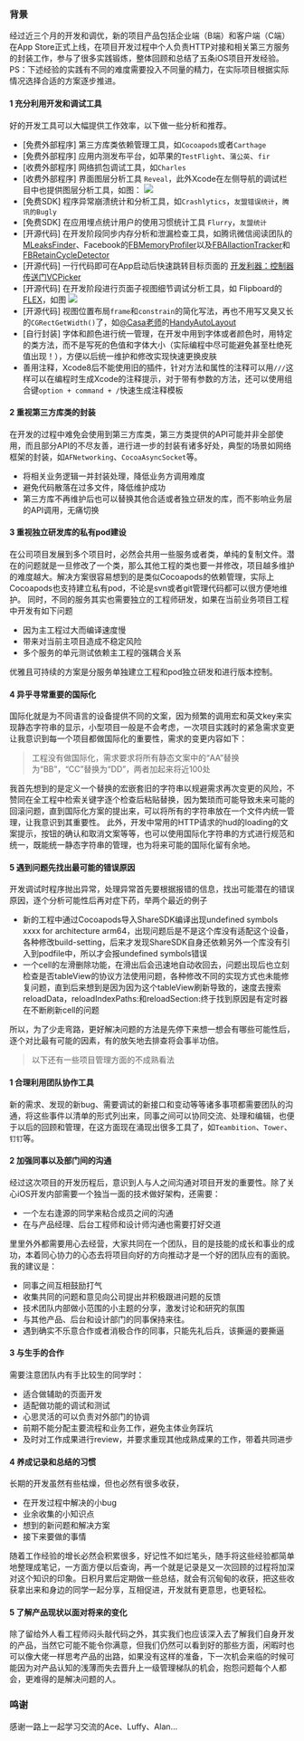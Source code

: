 ### 背景
经过近三个月的开发和调优，新的项目产品包括企业端（B端）和客户端（C端）在App Store正式上线，在项目开发过程中个人负责HTTP对接和相关第三方服务的封装工作，参与了很多实践锻炼，整体回顾和总结了五条iOS项目开发经验。
PS：下述经验的实践有不同的难度需要投入不同量的精力，在实际项目根据实际情况选择合适的方案逐步推进。

#### 1 充分利用开发和调试工具
好的开发工具可以大幅提供工作效率，以下做一些分析和推荐。
- [免费外部程序] 第三方库类依赖管理工具，如```Cocoapods```或者```Carthage```
- [免费外部程序] 应用内测发布平台，如苹果的```TestFlight```、```蒲公英```、```fir```
- [收费外部程序] 网络抓包调试工具，如```Charles```
- [收费外部程序] 界面图层分析工具 ```Reveal```，此外Xcode在左侧导航的调试栏目中也提供图层分析工具，如图：
![](http://upload-images.jianshu.io/upload_images/73339-f76a81c79907b3ae.png?imageMogr2/auto-orient/strip%7CimageView2/2/w/1240)
- [免费SDK] 程序异常崩溃统计和分析工具，如```Crashlytics```，```友盟错误统计```，```腾讯的Bugly```
- [免费SDK] 在应用埋点统计用户的使用习惯统计工具 ```Flurry```，```友盟统计```
- [开源代码] 在开发阶段同步内存分析和泄漏检查工具，如腾讯微信阅读团队的[MLeaksFinder](https://github.com/Zepo/MLeaksFinder)、Facebook的[FBMemoryProfiler](https://github.com/facebook/FBMemoryProfiler)以及[FBAllactionTracker](https://github.com/facebook/FBAllocationTracker)和[FBRetainCycleDetector](https://github.com/facebook/FBRetainCycleDetector)
- [开源代码] 一行代码即可在App启动后快速跳转目标页面的  [开发利器：控制器传送门VCPicker](http://www.jianshu.com/p/60357c77a9ed)
- [开源代码] 在开发阶段进行页面子视图细节调试分析工具，如 Flipboard的[FLEX](https://github.com/Flipboard/FLEX)，如图
![](http://upload-images.jianshu.io/upload_images/73339-945c50632dfb5cdd?imageMogr2/auto-orient/strip)
- [开源代码] 视图位置布局```frame```和```constrain```的简化写法，再也不用写又臭又长的```CGRectGetWidth()```了，如[@Casa老师](http://casatwy.com/)的[HandyAutoLayout](https://github.com/casatwy/HandyAutoLayout)
- [自行封装] 字体和颜色进行统一管理，在开发中用到字体或者颜色时，用特定的类方法，而不是写死的色值和字体大小（实际编程中尽可能避免甚至杜绝死值出现！），方便以后统一维护和修改实现快速更换皮肤
- 善用注释，Xcode8后不能使用旧的插件，针对方法和属性的注释可以用```///```这样可以在编程时生成Xcode的注释提示，对于带有参数的方法，还可以使用组合键```option + command + /```快速生成注释模板 

#### 2 重视第三方库类的封装
在开发的过程中难免会使用到第三方库类，第三方类提供的API可能并非全部使用，而且部分API的不尽友善，进行进一步的封装有诸多好处，典型的场景如网络框架的封装，如```AFNetworking```、```CocoaAsyncSocket```等。
- 将相关业务逻辑一并封装处理，降低业务方调用难度
- 避免代码散落在过多文件，降低维护成功
- 第三方库不再维护后也可以替换其他合适或者独立研发的库，而不影响业务层的API调用，无痛切换

#### 3 重视独立研发库的私有pod建设
在公司项目发展到多个项目时，必然会共用一些服务或者类，单纯的复制文件。潜在的问题就是一旦修改了一个类，那么其他工程的类也要一并修改，项目越多维护的难度越大。解决方案很容易想到的是类似Cocoapods的依赖管理，实际上Cocoapods也支持建立私有pod，不论是svn或者git管理代码都可以很方便地维护。
同时，不同的服务其实也需要独立的工程师研发，如果在当前业务项目工程中开发有如下问题
- 因为主工程过大而编译速度慢
- 带来对当前主项目造成不稳定风险
- 多个服务的单元测试依赖主工程的强耦合关系

优雅且可持续的方案是分服务单独建立工程和pod独立研发和进行版本控制。

#### 4 异乎寻常重要的国际化
国际化就是为不同语言的设备提供不同的文案，因为频繁的调用宏和英文key来实现静态字符串的显示，小型项目一般是不会考虑，一次项目实践时的紧急需求变更让我意识到每一个项目都做国际化的重要性，需求的变更内容如下：
> 工程没有做国际化，需求要求将所有静态文案中的“AA”替换为“BB”，“CC”替换为“DD”，两者加起来将近100处

我首先想到的是定义一个替换的宏嵌套旧的字符串以规避需求再次变更的风险，不赞同在全工程中检索关键字逐个检查后粘贴替换，因为繁琐而可能导致未来可能的回滚问题，直到国际化方案的提出来，可以将所有的字符串放在一个文件内统一管理，让我意识到其重要性。
此外，开发中常用的HTTP请求的hud的loading的文案提示，按钮的确认和取消文案等等，也可以使用国际化字符串的方式进行规范和统一，既能统一静态字符串的管理，也为将来可能的国际化留有余地。

#### 5 遇到问题先找出最可能的错误原因
开发调试时程序抛出异常，处理异常首先要根据报错的信息，找出可能潜在的错误原因，逐个分析可能性后再对症下药，举两个最近的例子
- 新的工程中通过Cocoapods导入ShareSDK编译出现undefined symbols xxxx for architecture arm64，出现问题后是不是这个库没有适配这个设备，各种修改build-setting，后来才发现ShareSDK自身还依赖另外一个库没有引入到podfile中，所以才会报undefined symbols错误
- 一个cell的左滑删除功能，在滑出后会迅速地自动收回去，问题出现后也立刻检查是否tableView的协议方法使用问题，各种修改不同的实现方式也未能修复问题，直到后来想到是因为因为这个tableView刷新导致的，速度去搜索reloadData，reloadIndexPaths:和reloadSection:终于找到原因是有定时器在不断刷新cell的问题

所以，为了少走弯路，更好解决问题的方法是先停下来想一想会有哪些可能性后，逐个对比最有可能的因素，有的放矢地去排查将会事半功倍。



>以下还有一些项目管理方面的不成熟看法

#### 1 合理利用团队协作工具
新的需求、发现的新bug、需要调试的新接口和变动等等诸多事项都需要团队的沟通，将这些事件以清单的形式列出来，同事之间可以协同交流、处理和编辑，也便于以后的回顾和管理，在这方面现在涌现出很多工具了，如```Teambition```、```Tower```、```钉钉```等。

#### 2  加强同事以及部门间的沟通
经过这次项目的开发历程后，意识到人与人之间沟通对项目开发的重要性。除了关心iOS开发内部需要一个独当一面的技术做好架构，还需要：
- 一个左右逢源的同学来粘合成员之间的沟通
- 在与产品经理、后台工程师和设计师沟通也需要打好交道

里里外外都需要用心去经营，大家共同在一个团队，目的是技能的成长和事业的成功，本着同心协力的心态去将项目向好的方向推动才是一个好的团队应有的面貌。
我的建议是：
- 同事之间互相鼓励打气
- 收集共同的问题和意见向公司提出并积极跟进问题的反馈
- 技术团队内部做小范围的小主题的分享，激发讨论和研究的氛围
- 与其他产品、后台和设计部门的同事保持来往。
- 遇到确实不乐意合作或者消极合作的同事，只能先礼后兵，该撕逼的要撕逼

#### 3 与生手的合作
需要注意团队内有手比较生的同学时：
- 适合做辅助的页面开发
- 适配做功能的调试和测试
- 心思灵活的可以负责对外部门的协调
- 前期不能分配主要流程和业务工作，避免主体业务踩坑
- 及时对工作成果进行review，并要求重现其他成熟成果的工作，带着共同进步

#### 4 养成记录和总结的习惯
长期的开发虽然有些枯燥，但也必然有很多收获，
- 在开发过程中解决的小bug
- 业余收集的小知识点
- 想到的新问题和解决方案
- 接下来要做的事情

随着工作经验的增长必然会积累很多，好记性不如烂笔头，随手将这些经验都简单地整理成笔记，一方面方便以后查询，再一个就是记录是又一次回顾的过程将加深对这个知识的印象。日积月累后定期做一些总结，就会有沉甸甸的收获，把这些收获拿出来和身边的同学一起分享，互相促进，开发就有更意思，也更轻松。

#### 5 了解产品现状以面对将来的变化
除了留给外人看工程师闷头敲代码之外，其实我们也应该深入去了解我们自身开发的产品，当然它可能不能令你满意，但我们仍然可以看到好的那些方面，闲暇时也可以像大佬一样思考产品的出路，如果没有这样的准备，下一次机会来临的时候可能因为对产品认知的浅薄而失去晋升上一级管理梯队的机会，抱怨问题每个人都会，更难得的是解决问题的人。
### 鸣谢
感谢一路上一起学习交流的Ace、Luffy、Alan...
